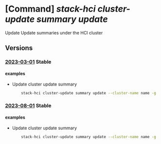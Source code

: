# [Command] _stack-hci cluster-update summary update_

Update Update summaries under the HCI cluster

## Versions

### [2023-03-01](/Resources/mgmt-plane/L3N1YnNjcmlwdGlvbnMve30vcmVzb3VyY2Vncm91cHMve30vcHJvdmlkZXJzL21pY3Jvc29mdC5henVyZXN0YWNraGNpL2NsdXN0ZXJzL3t9L3VwZGF0ZXN1bW1hcmllcy9kZWZhdWx0/2023-03-01.xml) **Stable**

<!-- mgmt-plane /subscriptions/{}/resourcegroups/{}/providers/microsoft.azurestackhci/clusters/{}/updatesummaries/default 2023-03-01 -->

#### examples

- Update cluster update summary
    ```bash
        stack-hci cluster-update summary update --cluster-name name -g rg --current-version 1.0.0  --hardware-model PowerEdge --oem-family DellEMC --package-versions "[{packageType:OEM,version:2.2.2108.6},{packageType:Services,version:4.2203.2.32}]"
    ```

### [2023-08-01](/Resources/mgmt-plane/L3N1YnNjcmlwdGlvbnMve30vcmVzb3VyY2Vncm91cHMve30vcHJvdmlkZXJzL21pY3Jvc29mdC5henVyZXN0YWNraGNpL2NsdXN0ZXJzL3t9L3VwZGF0ZXN1bW1hcmllcy9kZWZhdWx0/2023-08-01.xml) **Stable**

<!-- mgmt-plane /subscriptions/{}/resourcegroups/{}/providers/microsoft.azurestackhci/clusters/{}/updatesummaries/default 2023-08-01 -->

#### examples

- Update cluster update summary
    ```bash
        stack-hci cluster-update summary update --cluster-name name -g rg --current-version 1.0.0  --hardware-model PowerEdge --oem-family DellEMC --package-versions "[{packageType:OEM,version:2.2.2108.6},{packageType:Services,version:4.2203.2.32}]"
    ```
